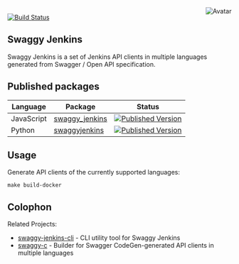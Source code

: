 <img align="right" src="https://raw.github.com/cliffano/swaggy-jenkins/master/avatar.jpg" alt="Avatar"/>

[![Build Status](https://img.shields.io/travis/cliffano/swaggy-jenkins.svg)](http://travis-ci.org/cliffano/swaggy-jenkins)
<br/>

Swaggy Jenkins
--------------

Swaggy Jenkins is a set of Jenkins API clients in multiple languages generated from Swagger / Open API specification.

Published packages
------------------

| Language | Package | Status |
|-|-|-|
| JavaScript | [swaggy_jenkins]((http://www.npmjs.com/package/swaggy_jenkins)) | [![Published Version](https://img.shields.io/npm/v/swaggy_jenkins.svg)](http://www.npmjs.com/package/swaggy_jenkins) |
| Python | [swaggyjenkins]((https://pypi.python.org/pypi/swaggyjenkins)) | [![Published Version](https://img.shields.io/pypi/v/swaggyjenkins.svg)](https://pypi.python.org/pypi/swaggyjenkins) |

Usage
-----

Generate API clients of the currently supported languages:

    make build-docker

Colophon
--------

Related Projects:

* [swaggy-jenkins-cli](http://github.com/cliffano/swaggy-jenkins-cli) - CLI utility tool for Swaggy Jenkins
* [swaggy-c](http://github.com/cliffano/swaggy-c) - Builder for Swagger CodeGen-generated API clients in multiple languages
